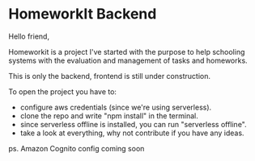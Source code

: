 # HomeworkIt Backend

Hello friend,

Homeworkit is a project I've started with the purpose to help schooling systems with the evaluation and management of tasks and homeworks.

This is only the backend, frontend is still under construction.

To open the project you have to:

- configure aws credentials (since we're using serverless).
- clone the repo and write "npm install" in the terminal.
- since serverless offline is installed, you can run "serverless offline".
- take a look at everything, why not contribute if you have any ideas.

ps. Amazon Cognito config coming soon
